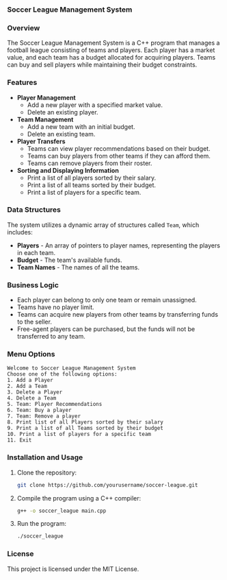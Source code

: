 ### Soccer League Management System

### Overview
The Soccer League Management System is a C++ program that manages a football league consisting of teams and players. Each player has a market value, and each team has a budget allocated for acquiring players. Teams can buy and sell players while maintaining their budget constraints.

### Features
* **Player Management**
  * Add a new player with a specified market value.
  * Delete an existing player.
* **Team Management**
  * Add a new team with an initial budget.
  * Delete an existing team.
* **Player Transfers**
  * Teams can view player recommendations based on their budget.
  * Teams can buy players from other teams if they can afford them.
  * Teams can remove players from their roster.
* **Sorting and Displaying Information**
  * Print a list of all players sorted by their salary.
  * Print a list of all teams sorted by their budget.
  * Print a list of players for a specific team.

### Data Structures
The system utilizes a dynamic array of structures called `Team`, which includes:
* **Players** - An array of pointers to player names, representing the players in each team.
* **Budget** - The team's available funds.
* **Team Names** - The names of all the teams.

### Business Logic
* Each player can belong to only one team or remain unassigned.
* Teams have no player limit.
* Teams can acquire new players from other teams by transferring funds to the seller.
* Free-agent players can be purchased, but the funds will not be transferred to any team.

### Menu Options
```
Welcome to Soccer League Management System
Choose one of the following options:
1. Add a Player
2. Add a Team
3. Delete a Player
4. Delete a Team
5. Team: Player Recommendations
6. Team: Buy a player
7. Team: Remove a player
8. Print list of all Players sorted by their salary
9. Print a list of all Teams sorted by their budget
10. Print a list of players for a specific team
11. Exit
```

### Installation and Usage
1. Clone the repository:
   ```bash
   git clone https://github.com/yourusername/soccer-league.git
   ```
2. Compile the program using a C++ compiler:
   ```bash
   g++ -o soccer_league main.cpp
   ```
3. Run the program:
   ```bash
   ./soccer_league
   ```

### License
This project is licensed under the MIT License.


